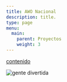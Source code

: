 ```yaml
---
title: AWO Nacional
description: title.
type: page
menu:
  main:
    parent: Proyectos
    weight: 3
---
```

[contenido](youtube.com)

![gente divertida](/img/1474227455644.jpg)
